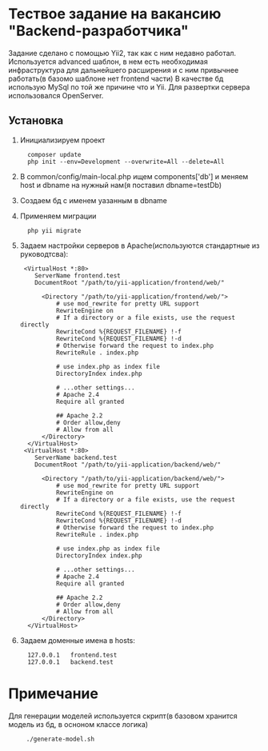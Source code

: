 # Тествое задание на вакансию "Backend-разработчика"

Задание сделано с помощью Yii2, так как с ним недавно работал.
Используется advanced шаблон, в нем есть необходимая инфраструктура для дальнейшего расширения и с ним привычнее работать(в базомо шаблоне нет frontend части)
В качестве бд использую MySql по той же причине что и Yii.
Для развертки сервера использовался OpenServer.
## Установка
1. Инициализируем проект 
      
         composer update
         php init --env=Development --overwrite=All --delete=All

2. В common/config/main-local.php ищем components['db'] и меняем host и dbname на нужный нам(я поставил dbname=testDb)
3. Создаем бд с именем уазанным в dbname
4. Применяем миграции

         php yii migrate

5. Задаем настройки серверов в Apache(используются стандартные из руководтсва):

        <VirtualHost *:80>
           ServerName frontend.test
           DocumentRoot "/path/to/yii-application/frontend/web/"
   
             <Directory "/path/to/yii-application/frontend/web/">
                 # use mod_rewrite for pretty URL support
                 RewriteEngine on
                 # If a directory or a file exists, use the request directly
                 RewriteCond %{REQUEST_FILENAME} !-f
                 RewriteCond %{REQUEST_FILENAME} !-d
                 # Otherwise forward the request to index.php
                 RewriteRule . index.php
   
                 # use index.php as index file
                 DirectoryIndex index.php
   
                 # ...other settings...
                 # Apache 2.4
                 Require all granted
               
                 ## Apache 2.2
                 # Order allow,deny
                 # Allow from all
             </Directory>
         </VirtualHost>
        <VirtualHost *:80>
           ServerName backend.test
           DocumentRoot "/path/to/yii-application/backend/web/"
   
             <Directory "/path/to/yii-application/backend/web/">
                 # use mod_rewrite for pretty URL support
                 RewriteEngine on
                 # If a directory or a file exists, use the request directly
                 RewriteCond %{REQUEST_FILENAME} !-f
                 RewriteCond %{REQUEST_FILENAME} !-d
                 # Otherwise forward the request to index.php
                 RewriteRule . index.php
   
                 # use index.php as index file
                 DirectoryIndex index.php
   
                 # ...other settings...
                 # Apache 2.4
                 Require all granted
               
                 ## Apache 2.2
                 # Order allow,deny
                 # Allow from all
             </Directory>
         </VirtualHost>
   
6. Задаем доменные имена в hosts:

         127.0.0.1   frontend.test
         127.0.0.1   backend.test

# Примечание
Для генерации моделей используется скрипт(в базовом хранится модель из бд, в осноном классе логика)

         ./generate-model.sh

